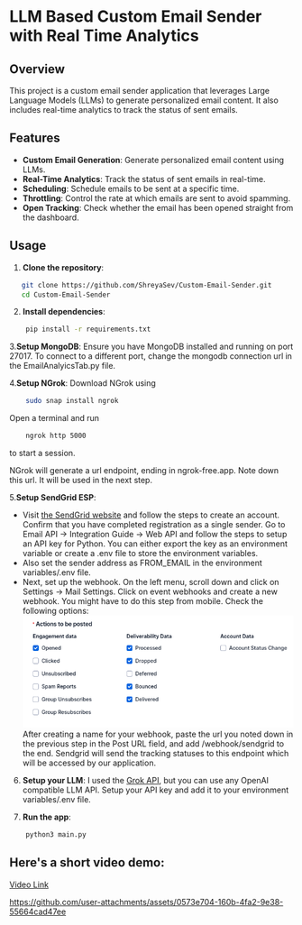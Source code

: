 # LLM Based Custom Email Sender with Real Time Analytics

## Overview
This project is a custom email sender application that leverages Large Language Models (LLMs) to generate personalized email content. It also includes real-time analytics to track the status of sent emails.

## Features
- **Custom Email Generation**: Generate personalized email content using LLMs.
- **Real-Time Analytics**: Track the status of sent emails in real-time.
- **Scheduling**: Schedule emails to be sent at a specific time.
- **Throttling**: Control the rate at which emails are sent to avoid spamming.
- **Open Tracking**: Check whether the email has been opened straight from the dashboard.

## Usage
1. **Clone the repository**:
```bash
   git clone https://github.com/ShreyaSev/Custom-Email-Sender.git
   cd Custom-Email-Sender
```

2. **Install dependencies**:
```bash
    pip install -r requirements.txt
```

3.**Setup MongoDB**:
Ensure you have MongoDB installed and running on port 27017. To connect to a different port, change the mongodb connection url in the EmailAnalyicsTab.py file.

4.**Setup NGrok**:
Download NGrok using 
```bash 
    sudo snap install ngrok
```

Open a terminal and run 
```bash
    ngrok http 5000
```
to start a session. 

NGrok will generate a url endpoint, ending in ngrok-free.app. Note down this url. It will be used in the next step.


5.**Setup SendGrid ESP**:

 - Visit [the SendGrid website](https://sendgrid.com/en-us) and follow the steps to create an account. Confirm that you have completed registration as a single sender. Go to Email API -> Integration Guide -> Web API and follow the steps to setup an API key for Python. You can either export the key as an environment variable or create a .env file to store the environment variables.
 - Also set the sender address as FROM_EMAIL in the environment variables/.env file.
 - Next, set up the webhook. On the left menu, scroll down and click on Settings -> Mail Settings. Click on event webhooks and create a new webhook. You might have to do this step from mobile. Check the following options:
 ![webhook configuration](images/webhook_config.png)
 After creating a name for your webhook, paste the url you noted down in the previous step in the Post URL field, and add /webhook/sendgrid to the end. Sendgrid will send the tracking statuses to this endpoint which will be accessed by our application.

6. **Setup your LLM**:
I used the [Grok API](https://docs.x.ai/docs#getting-started), but you can use any OpenAI compatible LLM API. Setup your API key and add it to your environment variables/.env file. 

7. **Run the app**:
```bash
    python3 main.py
```

## Here's a short video demo:
[Video Link](https://www.loom.com/share/5a19ba11f3e44fbc9a38ed3cf77b06f2?sid=4b78e48d-adff-47ff-aa91-2b3277883093)



https://github.com/user-attachments/assets/0573e704-160b-4fa2-9e38-55664cad47ee





